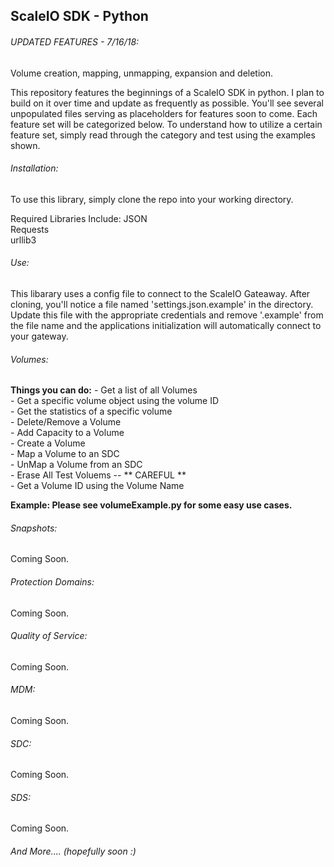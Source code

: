 ## ScaleIO SDK - Python

###### UPDATED FEATURES - 7/16/18:
Volume creation, mapping, unmapping, expansion and deletion.

This repository features the beginnings of a ScaleIO SDK in python. I plan to build on it over time and update as frequently as possible. You'll see several unpopulated files serving as placeholders for features soon to come. Each feature set will be categorized below. To understand how to utilize a certain feature set, simply read through the category and test using the examples shown.


###### Installation:

To use this library, simply clone the repo into your working directory.

Required Libraries Include:
JSON  
Requests  
urllib3  


###### Use:

This libarary uses a config file to connect to the ScaleIO Gateaway. After cloning, you'll notice a file named 'settings.json.example' in the directory. Update this file with the appropriate credentials and remove '.example' from the file name and the applications initialization will automatically connect to your gateway.


###### Volumes:

**Things you can do:**
    - Get a list of all Volumes  
    - Get a specific volume object using the volume ID  
    - Get the statistics of a specific volume  
    - Delete/Remove a Volume  
    - Add Capacity to a Volume  
    - Create a Volume  
    - Map a Volume to an SDC  
    - UnMap a Volume from an SDC  
    - Erase All Test Voluems -- ** CAREFUL **  
    - Get a Volume ID using the Volume Name  
  
**Example: Please see volumeExample.py for some easy use cases.**


###### Snapshots:
Coming Soon.




###### Protection Domains:
Coming Soon.





###### Quality of Service:
Coming Soon.




###### MDM:
Coming Soon.




###### SDC:
Coming Soon.





###### SDS:
Coming Soon.




###### And More.... (hopefully soon :)



